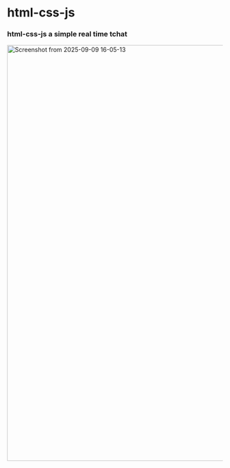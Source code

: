 
# html-css-js
###  html-css-js a simple real time tchat



<img width="1920" height="971" alt="Screenshot from 2025-09-09 16-05-13" src="https://github.com/user-attachments/assets/f54c6421-1df7-47bc-ab61-5ba1d163a8af" />
